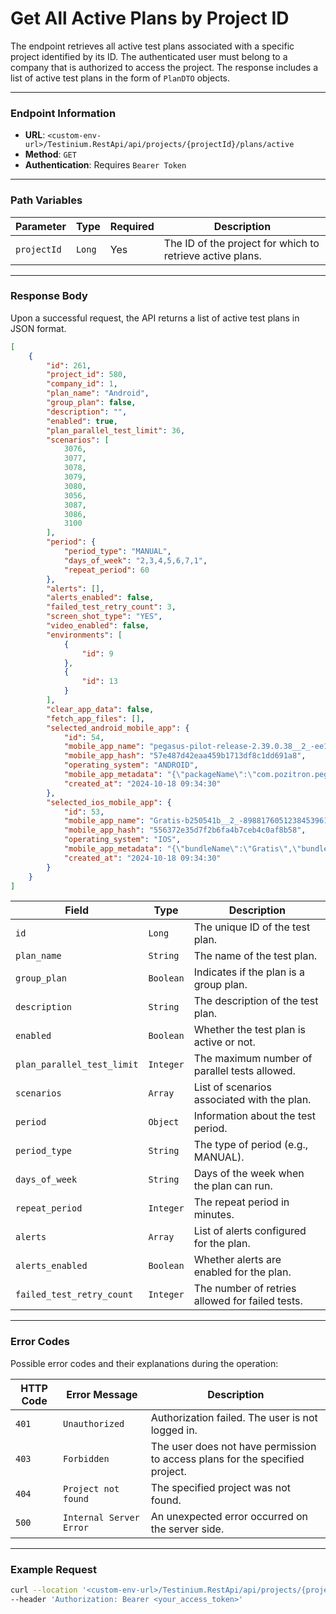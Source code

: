 # Get All Active Plans by Project ID

The endpoint retrieves all active test plans associated with a specific project identified by its ID. The authenticated user must belong to a company that is authorized to access the project. The response includes a list of active test plans in the form of `PlanDTO` objects.

***

### Endpoint Information

* **URL**: `<custom-env-url>/Testinium.RestApi/api/projects/{projectId}/plans/active`
* **Method**: `GET`
* **Authentication**: Requires `Bearer Token`

***

### Path Variables

| Parameter   | Type   | Required | Description                                               |
| ----------- | ------ | -------- | --------------------------------------------------------- |
| `projectId` | `Long` | Yes      | The ID of the project for which to retrieve active plans. |

***

### Response Body

Upon a successful request, the API returns a list of active test plans in JSON format.

```json
[
    {
        "id": 261,
        "project_id": 580,
        "company_id": 1,
        "plan_name": "Android",
        "group_plan": false,
        "description": "",
        "enabled": true,
        "plan_parallel_test_limit": 36,
        "scenarios": [
            3076,
            3077,
            3078,
            3079,
            3080,
            3056,
            3087,
            3086,
            3100
        ],
        "period": {
            "period_type": "MANUAL",
            "days_of_week": "2,3,4,5,6,7,1",
            "repeat_period": 60
        },
        "alerts": [],
        "alerts_enabled": false,
        "failed_test_retry_count": 3,
        "screen_shot_type": "YES",
        "video_enabled": false,
        "environments": [
            {
                "id": 9
            },
            {
                "id": 13
            }
        ],
        "clear_app_data": false,
        "fetch_app_files": [],
        "selected_android_mobile_app": {
            "id": 54,
            "mobile_app_name": "pegasus-pilot-release-2.39.0.38__2_-ee15733f-2799725523214323595.apk",
            "mobile_app_hash": "57e487d42eaa459b1713df8c1dd691a8",
            "operating_system": "ANDROID",
            "mobile_app_metadata": "{\"packageName\":\"com.pozitron.pegasus.pilotRelease\",\"label\":\"PGS Pilot\",\"icon\":\"res/u3.png\",\"versionName\":\"2.39.0.38\",\"versionCode\":119,\"minSdkVersion\":\"23\",\"targetSdkVersion\":\"33\"}",
            "created_at": "2024-10-18 09:34:30"
        },
        "selected_ios_mobile_app": {
            "id": 53,
            "mobile_app_name": "Gratis-b250541b__2_-8988176051238453961.ipa",
            "mobile_app_hash": "556372e35d7f2b6fa4b7ceb4c0af8b58",
            "operating_system": "IOS",
            "mobile_app_metadata": "{\"bundleName\":\"Gratis\",\"bundleDisplayName\":\"Gratis\",\"bundleVersion\":\"3.2.12\",\"bundleMinOsVersion\":\"12.0\",\"bundleDevelopmentRegion\":\"tr\",\"bundleExecutable\":\"Gratis\",\"bundleIconFiles\":\"\",\"bundleInfoDictVersion\":\"6.0\",\"bundlePackageType\":\"APPL\",\"bundleMainStoryBoardFile\":\"Main\"}",
            "created_at": "2024-10-18 09:34:30"
        }
    }
]
```

| Field                      | Type      | Description                                     |
| -------------------------- | --------- | ----------------------------------------------- |
| `id`                       | `Long`    | The unique ID of the test plan.                 |
| `plan_name`                | `String`  | The name of the test plan.                      |
| `group_plan`               | `Boolean` | Indicates if the plan is a group plan.          |
| `description`              | `String`  | The description of the test plan.               |
| `enabled`                  | `Boolean` | Whether the test plan is active or not.         |
| `plan_parallel_test_limit` | `Integer` | The maximum number of parallel tests allowed.   |
| `scenarios`                | `Array`   | List of scenarios associated with the plan.     |
| `period`                   | `Object`  | Information about the test period.              |
| `period_type`              | `String`  | The type of period (e.g., MANUAL).              |
| `days_of_week`             | `String`  | Days of the week when the plan can run.         |
| `repeat_period`            | `Integer` | The repeat period in minutes.                   |
| `alerts`                   | `Array`   | List of alerts configured for the plan.         |
| `alerts_enabled`           | `Boolean` | Whether alerts are enabled for the plan.        |
| `failed_test_retry_count`  | `Integer` | The number of retries allowed for failed tests. |

***

### Error Codes

Possible error codes and their explanations during the operation:

| HTTP Code | Error Message           | Description                                                                  |
| --------- | ----------------------- | ---------------------------------------------------------------------------- |
| `401`     | `Unauthorized`          | Authorization failed. The user is not logged in.                             |
| `403`     | `Forbidden`             | The user does not have permission to access plans for the specified project. |
| `404`     | `Project not found`     | The specified project was not found.                                         |
| `500`     | `Internal Server Error` | An unexpected error occurred on the server side.                             |

***

### Example Request

```bash
curl --location '<custom-env-url>/Testinium.RestApi/api/projects/{projectId}/plans/active' \
--header 'Authorization: Bearer <your_access_token>'
```
